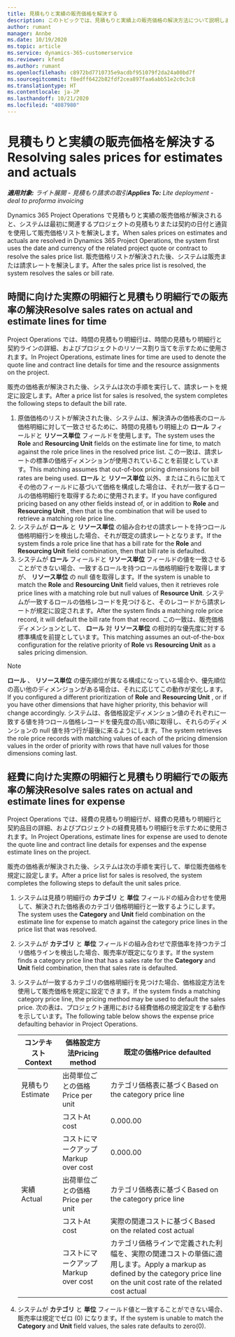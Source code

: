 ```yaml
---
title: 見積もりと実績の販売価格を解決する
description: このトピックでは、見積もりと実績上の販売価格の解決方法について説明します。
author: rumant
manager: Annbe
ms.date: 10/19/2020
ms.topic: article
ms.service: dynamics-365-customerservice
ms.reviewer: kfend
ms.author: rumant
ms.openlocfilehash: c8972bd7710735e9acdbf951079f2da24a00bd7f
ms.sourcegitcommit: f8edff6422b82fdf2cea897faa6abb51e2c0c3c8
ms.translationtype: HT
ms.contentlocale: ja-JP
ms.lasthandoff: 10/21/2020
ms.locfileid: "4087980"
---
```

# <a name="resolving-sales-prices-for-estimates-and-actuals"></a><span data-ttu-id="fe2b1-103">見積もりと実績の販売価格を解決する</span><span class="sxs-lookup"><span data-stu-id="fe2b1-103">Resolving sales prices for estimates and actuals</span></span>

<span data-ttu-id="fe2b1-104">_**適用対象:** ライト展開 - 見積もり請求の取引_</span><span class="sxs-lookup"><span data-stu-id="fe2b1-104">_**Applies To:** Lite deployment - deal to proforma invoicing_</span></span>

<span data-ttu-id="fe2b1-105">Dynamics 365 Project Operations で見積もりと実績の販売価格が解決されると、システムは最初に関連するプロジェクトの見積もりまたは契約の日付と通貨を使用して販売価格リストを解決します。</span><span class="sxs-lookup"><span data-stu-id="fe2b1-105">When sales prices on estimates and actuals are resolved in Dynamics 365 Project Operations, the system first uses the date and currency of the related project quote or contract to resolve the sales price list.</span></span> <span data-ttu-id="fe2b1-106">販売価格リストが解決された後、システムは販売または請求レートを解決します。</span><span class="sxs-lookup"><span data-stu-id="fe2b1-106">After the sales price list is resolved, the system resolves the sales or bill rate.</span></span>

## <a name="resolve-sales-rates-on-actual-and-estimate-lines-for-time"></a><span data-ttu-id="fe2b1-107">時間に向けた実際の明細行と見積もり明細行での販売率の解決</span><span class="sxs-lookup"><span data-stu-id="fe2b1-107">Resolve sales rates on actual and estimate lines for time</span></span>

<span data-ttu-id="fe2b1-108">Project Operations では、時間の見積もり明細行は、時間の見積もり明細行と契約ラインの詳細、およびプロジェクトのリソース割り当てを示すために使用されます。</span><span class="sxs-lookup"><span data-stu-id="fe2b1-108">In Project Operations, estimate lines for time are used to denote the quote line and contract line details for time and the resource assignments on the project.</span></span>

<span data-ttu-id="fe2b1-109">販売の価格表が解決された後、システムは次の手順を実行して、請求レートを規定に設定します。</span><span class="sxs-lookup"><span data-stu-id="fe2b1-109">After a price list for sales is resolved, the system completes the following steps to default the bill rate.</span></span>

1. <span data-ttu-id="fe2b1-110">原価価格のリストが解決された後、システムは、解決済みの価格表のロール価格明細に対して一致させるために、時間の見積もり明細上の **ロール** フィールドと **リソース単位** フィールドを使用します。</span><span class="sxs-lookup"><span data-stu-id="fe2b1-110">The system uses the **Role** and **Resourcing Unit** fields on the estimate line for time, to match against the role price lines in the resolved price list.</span></span> <span data-ttu-id="fe2b1-111">この一致は、請求レートの標準の価格ディメンションが使用されていることを前提としています。</span><span class="sxs-lookup"><span data-stu-id="fe2b1-111">This matching assumes that out-of-box pricing dimensions for bill rates are being used.</span></span> <span data-ttu-id="fe2b1-112">**ロール** と **リソース単位** 以外、またはこれらに加えてその他のフィールドに基づいて価格を構成した場合は、それが一致するロールの価格明細行を取得するために使用されます。</span><span class="sxs-lookup"><span data-stu-id="fe2b1-112">If you have configured pricing based on any other fields instead of, or in addition to **Role** and **Resourcing Unit** , then that is the combination that will be used to retrieve a matching role price line.</span></span>
2. <span data-ttu-id="fe2b1-113">システムが **ロール** と **リソース単位** の組み合わせの請求レートを持つロール価格明細行ンを検出した場合、それが既定の請求レートとなります。</span><span class="sxs-lookup"><span data-stu-id="fe2b1-113">If the system finds a role price line that has a bill rate for the **Role** and **Resourcing Unit** field combination, then that bill rate is defaulted.</span></span>
3. <span data-ttu-id="fe2b1-114">システムが **ロール** フィールドと **リソース単位** フィールドの値を一致させることができない場合、一致するロールを持つロール価格明細行を取得しますが、 **リソース単位** の null 値を取得します。</span><span class="sxs-lookup"><span data-stu-id="fe2b1-114">If the system is unable to match the **Role** and **Resourcing Unit** field values, then it retrieves role price lines with a matching role but null values of **Resource Unit**.</span></span> <span data-ttu-id="fe2b1-115">システムが一致するロールの価格レコードを見つけると、そのレコードから請求レートが規定に設定されます。</span><span class="sxs-lookup"><span data-stu-id="fe2b1-115">After the system finds a matching role price record, it will default the bill rate from that record.</span></span> <span data-ttu-id="fe2b1-116">この一致は、販売価格ディメンションとして、 **ロール** 対 **リソース単位** の相対的な優先度に対する標準構成を前提としています。</span><span class="sxs-lookup"><span data-stu-id="fe2b1-116">This matching assumes an out-of-the-box configuration for the relative priority of **Role** vs **Resourcing Unit** as a sales pricing dimension.</span></span>

> [!NOTE]
> <span data-ttu-id="fe2b1-117">**ロール** 、 **リソース単位**  の優先順位が異なる構成になっている場合や、優先順位の高い他のディメンジョンがある場合は、それに応じてこの動作が変化します。</span><span class="sxs-lookup"><span data-stu-id="fe2b1-117">If you configured a different prioritization of **Role** and **Resourcing Unit** , or if you have other dimensions that have higher priority, this behavior will change accordingly.</span></span> <span data-ttu-id="fe2b1-118">システムは、各価格設定ディメンション値のそれぞれに一致する値を持つロール価格レコードを優先度の高い順に取得し、それらのディメンションの null 値を持つ行が最後に来るようにします。</span><span class="sxs-lookup"><span data-stu-id="fe2b1-118">The system retrieves the role price records with matching values of each of the pricing dimension values in the order of priority with rows that have null values for those dimensions coming last.</span></span>

## <a name="resolve-sales-rates-on-actual-and-estimate-lines-for-expense"></a><span data-ttu-id="fe2b1-119">経費に向けた実際の明細行と見積もり明細行での販売率の解決</span><span class="sxs-lookup"><span data-stu-id="fe2b1-119">Resolve sales rates on actual and estimate lines for expense</span></span>

<span data-ttu-id="fe2b1-120">Project Operations では、経費の見積もり明細行が、経費の見積もり明細行と契約品目の詳細、およびプロジェクトの経費見積もり明細行を示すために使用されます。</span><span class="sxs-lookup"><span data-stu-id="fe2b1-120">In Project Operations, estimate lines for expense are used to denote the quote line and contract line details for expenses and the expense estimate lines on the project.</span></span>

<span data-ttu-id="fe2b1-121">販売の価格表が解決された後、システムは次の手順を実行して、単位販売価格を規定に設定します。</span><span class="sxs-lookup"><span data-stu-id="fe2b1-121">After a price list for sales is resolved, the system completes the following steps to default the unit sales price.</span></span>

1. <span data-ttu-id="fe2b1-122">システムは見積り明細行の **カテゴリ** と **単位** フィールドの組み合わせを使用して、解決された価格表のカテゴリ価格明細行と一致するようにします。</span><span class="sxs-lookup"><span data-stu-id="fe2b1-122">The system uses the **Category** and **Unit** field combination on the estimate line for expense to match against the category price lines in the price list that was resolved.</span></span>
2. <span data-ttu-id="fe2b1-123">システムが **カテゴリ** と **単位** フィールドの組み合わせで原価率を持つカテゴリ価格ラインを検出した場合、販売率が既定になります。</span><span class="sxs-lookup"><span data-stu-id="fe2b1-123">If the system finds a category price line that has a sales rate for the **Category** and **Unit** field combination, then that sales rate is defaulted.</span></span>
3. <span data-ttu-id="fe2b1-124">システムが一致するカテゴリの価格明細行を見つけた場合、価格設定方法を使用して販売価格を規定に設定できます。</span><span class="sxs-lookup"><span data-stu-id="fe2b1-124">If the system finds a matching category price line, the pricing method may be used to default the sales price.</span></span> <span data-ttu-id="fe2b1-125">次の表は、プロジェクト運用における経費価格の規定設定をする動作を示しています。</span><span class="sxs-lookup"><span data-stu-id="fe2b1-125">The following table below shows the expense price defaulting behavior in Project Operations.</span></span>

    | <span data-ttu-id="fe2b1-126">コンテキスト</span><span class="sxs-lookup"><span data-stu-id="fe2b1-126">Context</span></span> | <span data-ttu-id="fe2b1-127">価格設定方法</span><span class="sxs-lookup"><span data-stu-id="fe2b1-127">Pricing method</span></span> | <span data-ttu-id="fe2b1-128">既定の価格</span><span class="sxs-lookup"><span data-stu-id="fe2b1-128">Price defaulted</span></span> |
    | --- | --- | --- |
    | <span data-ttu-id="fe2b1-129">見積もり</span><span class="sxs-lookup"><span data-stu-id="fe2b1-129">Estimate</span></span> | <span data-ttu-id="fe2b1-130">出荷単位ごとの価格</span><span class="sxs-lookup"><span data-stu-id="fe2b1-130">Price per unit</span></span> | <span data-ttu-id="fe2b1-131">カテゴリ価格表に基づく</span><span class="sxs-lookup"><span data-stu-id="fe2b1-131">Based on the category price line</span></span> |
    | &nbsp; | <span data-ttu-id="fe2b1-132">コスト</span><span class="sxs-lookup"><span data-stu-id="fe2b1-132">At cost</span></span> | <span data-ttu-id="fe2b1-133">0.00</span><span class="sxs-lookup"><span data-stu-id="fe2b1-133">0.00</span></span> |
    | &nbsp; | <span data-ttu-id="fe2b1-134">コストにマークアップ</span><span class="sxs-lookup"><span data-stu-id="fe2b1-134">Markup over cost</span></span> | <span data-ttu-id="fe2b1-135">0.00</span><span class="sxs-lookup"><span data-stu-id="fe2b1-135">0.00</span></span> |
    | <span data-ttu-id="fe2b1-136">実績</span><span class="sxs-lookup"><span data-stu-id="fe2b1-136">Actual</span></span> | <span data-ttu-id="fe2b1-137">出荷単位ごとの価格</span><span class="sxs-lookup"><span data-stu-id="fe2b1-137">Price per unit</span></span> | <span data-ttu-id="fe2b1-138">カテゴリ価格表に基づく</span><span class="sxs-lookup"><span data-stu-id="fe2b1-138">Based on the category price line</span></span> |
    | &nbsp; | <span data-ttu-id="fe2b1-139">コスト</span><span class="sxs-lookup"><span data-stu-id="fe2b1-139">At cost</span></span> | <span data-ttu-id="fe2b1-140">実際の関連コストに基づく</span><span class="sxs-lookup"><span data-stu-id="fe2b1-140">Based on the related cost actual</span></span> |
    | &nbsp; | <span data-ttu-id="fe2b1-141">コストにマークアップ</span><span class="sxs-lookup"><span data-stu-id="fe2b1-141">Markup over cost</span></span> | <span data-ttu-id="fe2b1-142">カテゴリ価格ラインで定義された利幅を、実際の関連コストの単価に適用します。</span><span class="sxs-lookup"><span data-stu-id="fe2b1-142">Apply a markup as defined by the category price line on the unit cost rate of the related cost actual</span></span> |

4. <span data-ttu-id="fe2b1-143">システムが **カテゴリ** と **単位** フィールド値と一致することができない場合、販売率は規定でゼロ (0) になります。</span><span class="sxs-lookup"><span data-stu-id="fe2b1-143">If the system is unable to match the **Category** and **Unit** field values, the sales rate defaults to zero(0).</span></span>
